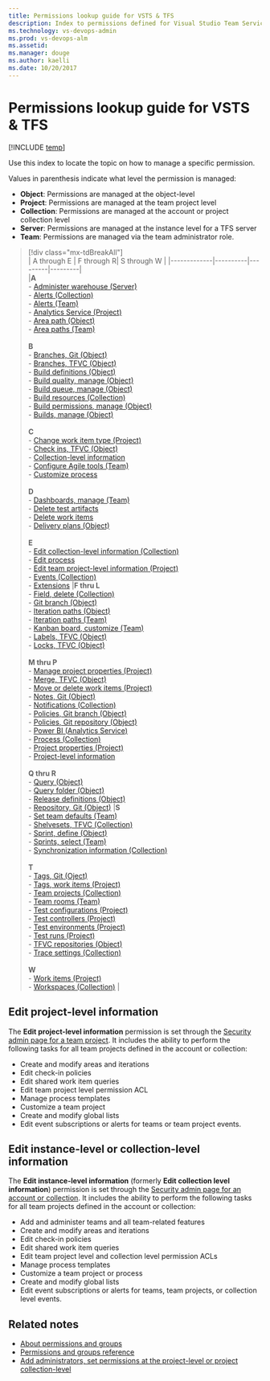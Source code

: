 ```yaml
---
title: Permissions lookup guide for VSTS & TFS  
description: Index to permissions defined for Visual Studio Team Services (VSTS) and Team Foundation Server   
ms.technology: vs-devops-admin
ms.prod: vs-devops-alm
ms.assetid:  
ms.manager: douge
ms.author: kaelli
ms.date: 10/20/2017
---
```


# Permissions lookup guide for VSTS & TFS

[!INCLUDE [temp](../_shared/version-vsts-tfs-all-versions.md)]

Use this index to locate the topic on how to manage a specific permission. 
  
Values in parenthesis indicate what level the permission is managed:

- **Object**: Permissions are managed at the object-level    
- **Project**: Permissions are managed at the team project level
- **Collection**: Permissions are managed at the account or project collection level  
- **Server**: Permissions are managed at the instance level for a TFS server   
- **Team**: Permissions are managed via the team administrator role.   


> [!div class="mx-tdBreakAll"]  
> |  A through E | F through R| S through W | 
> |-------------|----------|---------|---------|    
> |**A**<br/>- [Administer warehouse (Server)](permissions.md#server-permissions)<br/>- [Alerts (Collection)](../tfs-server/command-line/tfssecurity-cmd.md#collection-level-permissions)<br/>- [Alerts (Team)](../work/scale/team-administrator-permissions.md)<br/>- [Analytics Service (Project)](../report/analytics/analytics-security.md)<br/>- [Area path (Object)](../security/set-permissions-access-work-tracking.md)<br/>- [Area paths (Team)](../work/scale/team-administrator-permissions.md)<br/><br/>**B**<br/>- [Branches, Git  (Object)](../git/branch-permissions.md)<br/>- [Branches, TFVC (Object)](set-git-tfvc-repository-permissions.md)<br/>- [Build definitions (Object)](set-build-release-permissions.md)<br/>- [Build quality, manage (Object)](set-build-release-permissions.md)<br/>- [Build queue, manage (Object)](set-build-release-permissions.md)<br/>- [Build resources (Collection)](set-build-release-permissions.md)<br/>- [Build permissions, manage (Object)](set-build-release-permissions.md)<br/>- [Builds, manage (Object)](set-build-release-permissions.md)<br/><br/>**C**<br/>- [Change work item type (Project)](set-project-collection-level-permissions.md)<br/>- [Check ins, TFVC (Object)](set-git-tfvc-repository-permissions.md)<br/>- [Collection-level information](set-project-collection-level-permissions.md)<br/>- [Configure Agile tools (Team)](../work/scale/team-administrator-permissions.md)<br/>- [Customize process](set-project-collection-level-permissions.md#collection-level)<br/><br/>**D**<br/>- [Dashboards, manage (Team)](../work/scale/team-administrator-permissions.md)<br/>- [Delete test artifacts](set-permissions-access-work-tracking.md#delete-test-permissions)<br/>- [Delete work items](set-permissions-access-work-tracking.md#move-delete-permissions)<br/>- [Delivery plans (Object)](set-permissions-access-work-tracking.md#plan-permissions)<br/><br/>**E**<br/>- [Edit collection-level information (Collection)](set-project-collection-level-permissions.md)<br/>- [Edit process](set-project-collection-level-permissions.md#collection-level)<br/>- [Edit team project-level information (Project)](set-project-collection-level-permissions.md)<br/>- [Events (Collection)](set-project-collection-level-permissions.md)<br/>- [Extensions](../marketplace/how-to/grant-permissions.md) |**F thru L**<br/>- [Field, delete (Collection)](set-project-collection-level-permissions.md)<br/>- [Git branch (Object)](../git/branch-permissions.md)<br/>- [Iteration paths (Object)](../security/set-permissions-access-work-tracking.md)<br/>- [Iteration paths (Team)](../work/scale/team-administrator-permissions.md)<br/>- [Kanban board, customize (Team)](../work/scale/team-administrator-permissions.md)<br/>- [Labels, TFVC (Object)](set-git-tfvc-repository-permissions.md)<br/>- [Locks, TFVC (Object)](set-git-tfvc-repository-permissions.md)<br/><br/>**M thru P**<br/>- [Manage project properties (Project)](set-project-collection-level-permissions.md)<br/>- [Merge, TFVC (Object)](set-git-tfvc-repository-permissions.md)<br/>- [Move or delete work items (Project)](set-project-collection-level-permissions.md)<br/>- [Notes, Git (Object)](../git/branch-permissions.md)<br/>-  [Notifications (Collection)](../tfs-server/command-line/tfssecurity-cmd.md#collection-level-permissions)<br/>- [Policies, Git branch (Object)](../git/branch-permissions.md)<br/>- [Policies, Git repository (Object)](set-git-tfvc-repository-permissions.md)<br/>- [Power BI (Analytics Service)](../report/analytics/analytics-security.md)<br/>- [Process (Collection)](set-project-collection-level-permissions.md#collection-level)<br/>-  [Project properties (Project)](set-project-collection-level-permissions.md)<br/>- [Project-level information](set-project-collection-level-permissions.md)<br/><br/>**Q thru R**<br/>- [Query (Object)](../work/track/set-query-permissions.md)<br/>- [Query folder (Object)](../work/track/set-query-permissions.md)<br/>- [Release definitions (Object)](set-build-release-permissions.md)<br/>- [Repository, Git (Object)](set-git-tfvc-repository-permissions.md) |**S**<br/>- [Set team defaults (Team)](../work/scale/team-administrator-permissions.md)<br/>- [Shelvesets, TFVC (Collection)](set-project-collection-level-permissions.md)<br/>- [Sprint, define (Object)](../security/set-permissions-access-work-tracking.md)<br/>- [Sprints, select (Team)](../work/scale/team-administrator-permissions.md)<br/>- [Synchronization information (Collection)](set-project-collection-level-permissions.md)<br/><br/>**T**<br/>- [Tags, Git (Oject)](../git/branch-permissions.md)<br/>- [Tags, work items (Project)](../security/set-permissions-access-work-tracking.md)<br/>-  [Team projects (Collection)](set-project-collection-level-permissions.md)<br/>- [Team rooms (Team)](../work/scale/team-administrator-permissions.md)<br/>- [Test configurations (Project)](set-project-collection-level-permissions.md)<br/>- [Test controllers (Project)](set-project-collection-level-permissions.md)<br/>- [Test environments (Project)](set-project-collection-level-permissions.md)<br/>- [Test runs  (Project)](set-project-collection-level-permissions.md)<br/>- [TFVC repositories (Object)](set-git-tfvc-repository-permissions.md)<br/>- [Trace settings (Collection)](set-project-collection-level-permissions.md)<br/><br/>**W**<br/>- [Work items (Project)](set-permissions-access-work-tracking.md)<br/>- [Workspaces  (Collection)](set-project-collection-level-permissions.md) | 



## Edit project-level information

The **Edit project-level information** permission is set through the [Security admin page for a team project](set-project-collection-level-permissions.md). It includes the ability to perform the following tasks 
for all team projects defined in the account or collection:
				
- Create and modify areas and iterations
- Edit check-in policies
- Edit shared work item queries
- Edit team project level permission ACL</li>
- Manage process templates
- Customize a team project
- Create and modify global lists
- Edit event subscriptions or alerts for teams or team project events.


## Edit instance-level or collection-level information

The **Edit instance-level information** (formerly **Edit collection level information**) permission is set through the [Security admin page for an account or collection](set-project-collection-level-permissions.md). It includes the ability to perform the following tasks 
for all team projects defined in the account or collection:
				
- Add and administer teams and all team-related features
- Create and modify areas and iterations
- Edit check-in policies
- Edit shared work item queries
- Edit team project level and collection level permission ACLs
- Manage process templates
- Customize a team project or process
- Create and modify global lists
- Edit event subscriptions or alerts for teams, team projects, or collection level events.


## Related notes
- [About permissions and groups](about-permissions.md)
- [Permissions and groups reference](permissions.md) 
- [Add administrators, set permissions at the project-level or project collection-level](set-project-collection-level-permissions.md)